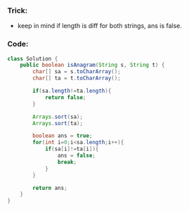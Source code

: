### Trick:
- keep in mind if length is diff for both strings, ans is false.

### Code:
```java
class Solution {
    public boolean isAnagram(String s, String t) {
        char[] sa = s.toCharArray();
        char[] ta = t.toCharArray();

        if(sa.length!=ta.length){
            return false;
        }

        Arrays.sort(sa);
        Arrays.sort(ta);

        boolean ans = true;
        for(int i=0;i<sa.length;i++){
            if(sa[i]!=ta[i]){
                ans = false;
                break;
            }
        }

        return ans;
    }
}
```